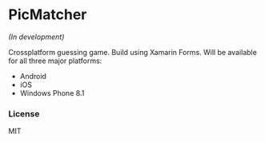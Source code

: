 # PicMatcher

*(In development)*

Crossplatform guessing game. Build using Xamarin Forms. Will be available for all three major platforms:

* Android
* iOS
* Windows Phone 8.1

### License
MIT
